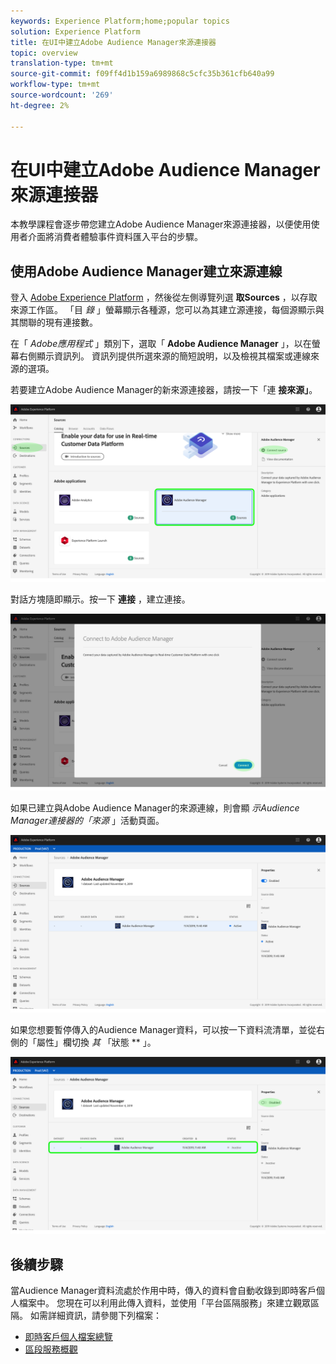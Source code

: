 ```yaml
---
keywords: Experience Platform;home;popular topics
solution: Experience Platform
title: 在UI中建立Adobe Audience Manager來源連接器
topic: overview
translation-type: tm+mt
source-git-commit: f09ff4d1b159a6989868c5cfc35b361cfb640a99
workflow-type: tm+mt
source-wordcount: '269'
ht-degree: 2%

---
```



# 在UI中建立Adobe Audience Manager來源連接器

本教學課程會逐步帶您建立Adobe Audience Manager來源連接器，以便使用使用者介面將消費者體驗事件資料匯入平台的步驟。

## 使用Adobe Audience Manager建立來源連線

登入 <a href="https://platform.adobe.com" target="_blank">Adobe Experience Platform</a> ，然後從左側導覽列選 **取Sources** ，以存取來源工作區。 「目 *錄* 」螢幕顯示各種源，您可以為其建立源連接，每個源顯示與其關聯的現有連接數。

在「 *Adobe應用程式* 」類別下，選取「 **Adobe Audience Manager** 」，以在螢幕右側顯示資訊列。 資訊列提供所選來源的簡短說明，以及檢視其檔案或連線來源的選項。

若要建立Adobe Audience Manager的新來源連接器，請按一下「連 **接來源」**。

![](../../../../images/tutorials/create/aam/aam_catalog.png)

對話方塊隨即顯示。按一下 **連接** ，建立連接。

![](../../../../images/tutorials/create/aam/aam_connect_full.png)

如果已建立與Adobe Audience Manager的來源連線，則會顯 *示Audience Manager連接器的「來源* 」活動頁面。

![](../../../../images/tutorials/create/aam/aam_flow.png)

如果您想要暫停傳入的Audience Manager資料，可以按一下資料流清單，並從右側的「屬性」欄切換 *其* 「狀態 ** 」。

![](../../../../images/tutorials/create/aam/aam_flow_disable.png)

## 後續步驟

當Audience Manager資料流處於作用中時，傳入的資料會自動收錄到即時客戶個人檔案中。 您現在可以利用此傳入資料，並使用「平台區隔服務」來建立觀眾區隔。 如需詳細資訊，請參閱下列檔案：

- [即時客戶個人檔案總覽](../../../../../profile/home.md)
- [區段服務概觀](../../../../../segmentation/home.md)